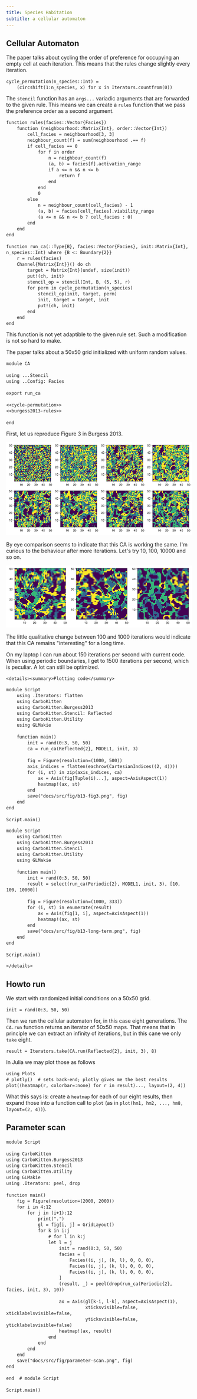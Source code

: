```yaml
---
title: Species Habitation
subtitle: a cellular automaton
---
```


## Cellular Automaton
The paper talks about cycling the order of preference for occupying an empty cell at each iteration. This means that the rules change slightly every iteration.

``` {.julia #cycle-permutation}
cycle_permutation(n_species::Int) =
    (circshift(1:n_species, x) for x in Iterators.countfrom(0))
```

The `stencil` function has an `args...` variadic arguments that are forwarded to the given rule. This means we can create a `rules` function that we pass the preference order as a second argument.

``` {.julia #burgess2013-rules}
function rules(facies::Vector{Facies})
    function (neighbourhood::Matrix{Int}, order::Vector{Int})
        cell_facies = neighbourhood[3, 3]
        neighbour_count(f) = sum(neighbourhood .== f)
        if cell_facies == 0
            for f in order
                n = neighbour_count(f)
                (a, b) = facies[f].activation_range
                if a <= n && n <= b
                    return f
                end
            end
            0
        else
            n = neighbour_count(cell_facies) - 1
            (a, b) = facies[cell_facies].viability_range
            (a <= n && n <= b ? cell_facies : 0)
        end
    end    
end

function run_ca(::Type{B}, facies::Vector{Facies}, init::Matrix{Int}, n_species::Int) where {B <: Boundary{2}}
    r = rules(facies)
    Channel{Matrix{Int}}() do ch
        target = Matrix{Int}(undef, size(init))
        put!(ch, init)
        stencil_op = stencil(Int, B, (5, 5), r)
        for perm in cycle_permutation(n_species)
            stencil_op(init, target, perm)
            init, target = target, init
            put!(ch, init)
        end
    end
end
```

This function is not yet adaptible to the given rule set. Such a modification is not so hard to make. 

The paper talks about a 50x50 grid initialized with uniform random values.

``` {.julia file=src/Burgess2013/CA.jl}
module CA

using ...Stencil
using ..Config: Facies

export run_ca

<<cycle-permutation>>
<<burgess2013-rules>>

end
```

First, let us reproduce Figure 3 in Burgess 2013.

![First 8 generations](fig/b13-fig3.png)

By eye comparison seems to indicate that this CA is working the same. I'm curious to the behaviour after more iterations. Let's try 10, 100, 10000 and so on.

![Assymptotic behaviour](fig/b13-long-term.png)

The little qualitative change between 100 and 1000 iterations would indicate that this CA remains "interesting" for a long time.

On my laptop I can run about 150 iterations per second with current code. When using periodic boundaries, I get to 1500 iterations per second, which is peculiar. A lot can still be optimized.

```@raw html
<details><summary>Plotting code</summary>
```

``` {.julia .build file=examples/ca/burgess-2013.jl target="docs/src/fig/b13-fig3.png"}
module Script
    using .Iterators: flatten
    using CarboKitten
    using CarboKitten.Burgess2013
    using CarboKitten.Stencil: Reflected
    using CarboKitten.Utility
    using GLMakie

    function main()
        init = rand(0:3, 50, 50)
        ca = run_ca(Reflected{2}, MODEL1, init, 3)

        fig = Figure(resolution=(1000, 500))
        axis_indices = flatten(eachrow(CartesianIndices((2, 4))))
        for (i, st) in zip(axis_indices, ca)
            ax = Axis(fig[Tuple(i)...], aspect=AxisAspect(1))
            heatmap!(ax, st)
        end
        save("docs/src/fig/b13-fig3.png", fig)
    end
end

Script.main()
```


``` {.julia .build file=examples/ca/long-term.jl target="docs/src/fig/b13-long-term.png"}
module Script
    using CarboKitten
    using CarboKitten.Burgess2013
    using CarboKitten.Stencil
    using CarboKitten.Utility
    using GLMakie

    function main()
        init = rand(0:3, 50, 50)
        result = select(run_ca(Periodic{2}, MODEL1, init, 3), [10, 100, 10000])

        fig = Figure(resolution=(1000, 333))
        for (i, st) in enumerate(result)
            ax = Axis(fig[1, i], aspect=AxisAspect(1))
            heatmap!(ax, st)
        end
        save("docs/src/fig/b13-long-term.png", fig)
    end
end

Script.main()
```

```@raw html
</details>
```

## Howto run
We start with randomized initial conditions on a 50x50 grid.

``` {.julia}
init = rand(0:3, 50, 50)
```

Then we run the cellular automaton for, in this case eight generations. The `CA.run` function returns an iterator of 50x50 maps. That means that in principle we can extract an infinity of iterations, but in this cane we only `take` eight.

``` {.julia}
result = Iterators.take(CA.run(Reflected{2}, init, 3), 8)
```

In Julia we may plot those as follows

``` {.julia}
using Plots
# plotly()  # sets back-end; plotly gives me the best results
plot((heatmap(r, colorbar=:none) for r in result)..., layout=(2, 4))
```

What this says is: create a `heatmap` for each of our eight results, then expand those into a function call to `plot` (as in `plot(hm1, hm2, ..., hm8, layout=(2, 4))`).

## Parameter scan

``` {.julia file=examples/ca/parameter-scan.jl}
module Script

using CarboKitten
using CarboKitten.Burgess2013
using CarboKitten.Stencil
using CarboKitten.Utility
using GLMakie
using .Iterators: peel, drop

function main()
    fig = Figure(resolution=(2000, 2000))
    for i in 4:12
        for j in (i+1):12
            print(".")
            gl = fig[i, j] = GridLayout()
            for k in i:j
                # for l in k:j
                let l = j
                    init = rand(0:3, 50, 50)
                    facies = [
                        Facies((i, j), (k, l), 0, 0, 0),
                        Facies((i, j), (k, l), 0, 0, 0),
                        Facies((i, j), (k, l), 0, 0, 0),
                    ]
                    (result, _) = peel(drop(run_ca(Periodic{2}, facies, init, 3), 10))

                    ax = Axis(gl[k-i, l-k], aspect=AxisAspect(1),
                              xticksvisible=false, xticklabelsvisible=false,
                              yticksvisible=false, yticklabelsvisible=false)
                    heatmap!(ax, result)
                end
            end
        end
    end
    save("docs/src/fig/parameter-scan.png", fig)
end

end  # module Script

Script.main()
```
